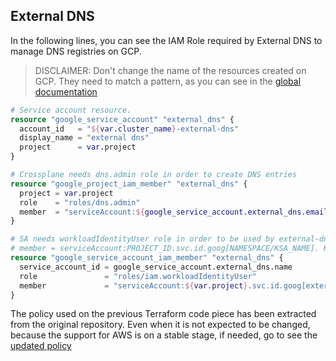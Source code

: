 ## External DNS
In the following lines, you can see the IAM Role required by External DNS to manage DNS registries on GCP.

> DISCLAIMER:
> Don't change the name of the resources created on GCP. They need to match a pattern, as you can see in the 
> [global documentation](/README.md)

```terraform
# Service account resource.
resource "google_service_account" "external_dns" {
  account_id   = "${var.cluster_name}-external-dns"
  display_name = "external dns"
  project      = var.project
}

# Crossplane needs dns.admin role in order to create DNS entries
resource "google_project_iam_member" "external_dns" {
  project = var.project
  role    = "roles/dns.admin"
  member  = "serviceAccount:${google_service_account.external_dns.email}"
}

# SA needs workloadIdentityUser role in order to be used by external-dns.
# member = serviceAccount:PROJECT_ID.svc.id.goog[NAMESPACE/KSA_NAME]. KSA=kubernetes Service account
resource "google_service_account_iam_member" "external_dns" {
  service_account_id = google_service_account.external_dns.name
  role               = "roles/iam.workloadIdentityUser"
  member             = "serviceAccount:${var.project}.svc.id.goog[external-dns/external-dns]"
}
```

The policy used on the previous Terraform code piece has been extracted from the original repository. 
Even when it is not expected to be changed, because the support for AWS is on a stable stage, if needed, go to see the 
[updated policy](https://github.com/kubernetes-sigs/external-dns/blob/master/docs/tutorials/gke.md) 
